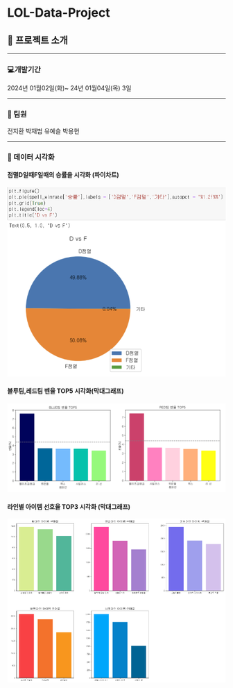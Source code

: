 # LOL-Data-Project

## 📌 프로젝트 소개
***
### 💻개발기간 


2024년 01월02일(화)~ 24년 01월04일(목) 3일
***
### 💁 팀원

전지환 박재범 유예슬 박용현
***
### 📅 데이터 시각화

#### 점멸D일때F일때의 승률을 시각화 (파이차트)

![파이차트](https://github.com/yeseul77/LOL-Data-Project/blob/main/%ED%8C%8C%EC%9D%B4%EC%B0%A8%ED%8A%B8.png)

#### 블루팀,레드팀 벤율 TOP5 시각화(막대그래프)

![막대차트](https://github.com/yeseul77/LOL-Data-Project/blob/main/%EB%A7%89%EB%8C%80%EC%B0%A8%ED%8A%B82.png)

#### 라인별 아이템 선호율 TOP3 시각화 (막대그래프)

![막대차트](https://github.com/yeseul77/LOL-Data-Project/blob/main/%EB%A7%89%EB%8C%80%EC%B0%A8%ED%8A%B83.png)
